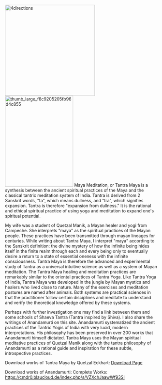 
<img src="http://elmisterio.org/wp-content/uploads/2015/12/4directions-297x300.jpg" alt="4directions" width="297" height="300" class="alignnone size-medium wp-image-372" /><img src="http://elmisterio.org/wp-content/uploads/2016/01/thumb_large_f8c9205205fb96d4c855-225x300.jpg" alt="thumb_large_f8c9205205fb96d4c855" width="225" height="300" class="alignnone size-medium wp-image-746" />
Maya Meditation, or Tantra Maya is a synthesis between the ancient spiritual practices of the Maya and the classical tantric meditation system of India.  Tantra is derived from 2 Sanskrit words, "ta", which means dullness, and "tra", which signifies expansion.  Tantra is therefore "expansion from dullness."  It is the rational and ethical spiritual practice of using yoga and meditation to expand one's spiritual potential.

My wife was a student of Quetzal Manik, a Mayan healer and yogi from Campeche.  She interprets "maya" as the spiritual practices of the Mayan people.  These practices have been transmitted through mayan lineages for centuries.  While writing about Tantra Maya, I interpret "maya" according to the Sanskrit definition: the divine mystery of how the infinite being hides itself in the finite realm through each and every being only to eventually desire a return to a state of essential oneness with the infinite consciousness.  Tantra Maya is therefore the advanced and experimental study of Tantra as a universal intuitive science as well as a system of Mayan meditation.  The Tantra Maya healing and meditation practices are remarkably similar to the oriental practices of Tantra Yoga.  Like Tantra Yoga of India, Tantra Maya was developed in the jungle by Mayan mystics and healers who lived close to nature.  Many of the exercises and meditation postures are named after animals.  Both systems are practical sciences in that the practitioner follow certain disciplines and  meditate to understand and verify the theoretical knowledge offered by these systems.

Perhaps with further investigation one may find a link between them and some schools of Shaeva Tantra (Tantra inspired by Shiva).  I also share the writings of Anandamurti on this site.  Anandamurti systematized the ancient practices of the Tantric Yogis of India with very lucid, modern interpretations.  His philosophy has been preserved in over 200 works that Anandamurti himself dictated.  Tantra Maya uses the Mayan spiritual meditative practices of Quetzal Manik along with the tantra philosophy of Anandamurti as a rational guide and inspiration for these subtle, introspective practices.

Download works of Tantra Maya by Quetzal Eckhart: <a href="http://elmisterio.org/download-complete-works/">Download Page</a>

Download works of Anandamurti: 
Complete Works:  <a href="https://cmdr0.blaucloud.de/index.php/s/VZXchJaawWf93SI">https://cmdr0.blaucloud.de/index.php/s/VZXchJaawWf93SI</a>
